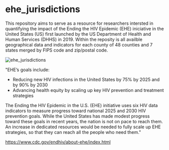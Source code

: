 # ehe_jurisdictions

This repository aims to serve as a resource for researchers intersted in quantifying the impact of the Ending the HIV Epidemic (EHE) iniciative in the United States (US) first launched by the US Department of Health and Human Services (DHHS) in 2019. Within the reposity is all availble geographical data and indicators for each county of 48 counties and 7 states merged by FIPS code and zip/postal code. 

![ehe_jurisdictions](https://github.com/brittdev31/ehe_jurisdictions/assets/15785459/d1424554-9cbc-4991-b3a9-ca07745f9c4d)

"EHE’s goals include:

- Reducing new HIV infections in the United States by 75% by 2025 and by 90% by 2030
- Advancing health equity by scaling up key HIV prevention and treatment strategies

The Ending the HIV Epidemic in the U.S. (EHE) initiative uses six HIV data indicators to measure progress toward national 2025 and 2030 HIV prevention goals. While the United States has made modest progress toward these goals in recent years, the nation is not on pace to reach them. An increase in dedicated resources would be needed to fully scale up EHE strategies, so that they can reach all the people who need them."


https://www.cdc.gov/endhiv/about-ehe/index.html
